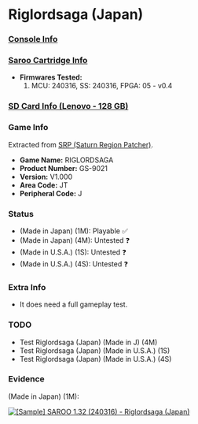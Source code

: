# Riglordsaga (Japan)

### [Console Info](../../../../../Info/Consoles/VA13/README.md)

### [Saroo Cartridge Info](../../../../../Info/Cartridges/RetroGameParadiseStore/1.32F/README.md)

- <b>Firmwares Tested:</b>
  1. MCU: 240316, SS: 240316, FPGA: 05 - v0.4

### [SD Card Info (Lenovo - 128 GB)](../../../../../Info/SdCards/Lenovo/128GB/fat32/README.md)

### Game Info

Extracted from [SRP (Saturn Region Patcher)](https://segaxtreme.net/resources/saturn-region-patcher.81/download).

- <b>Game Name:</b> RIGLORDSAGA
- <b>Product Number:</b> GS-9021
- <b>Version:</b> V1.000
- <b>Area Code:</b> JT
- <b>Peripheral Code:</b> J

### Status

- (Made in Japan) (1M): Playable :white_check_mark:
- (Made in Japan) (4M): Untested :question:
- (Made in U.S.A.) (1S): Untested :question:
- (Made in U.S.A.) (4S): Untested :question:

### Extra Info

- It does need a full gameplay test.

### TODO

- Test Riglordsaga (Japan) (Made in J) (4M)
- Test Riglordsaga (Japan) (Made in U.S.A.) (1S)
- Test Riglordsaga (Japan) (Made in U.S.A.) (4S)

### Evidence

(Made in Japan) (1M):

[![[Sample] SAROO 1.32 (240316) - Riglordsaga (Japan)](https://img.youtube.com/vi/dQV2kOJCrYc/0.jpg)](https://www.youtube.com/watch?v=dQV2kOJCrYc)
